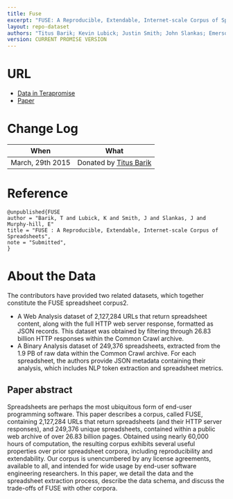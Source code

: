 ```yaml
---
title: Fuse
excerpt: "FUSE: A Reproducible, Extendable, Internet-scale Corpus of Spreadsheets"
layout: repo-dataset
authors: "Titus Barik; Kevin Lubick; Justin Smith; John Slankas; Emerson Murphy-Hill"
version: CURRENT PROMISE VERSION
---
```


# URL

* [Data in Terapromise](https://terapromise.csc.ncsu.edu:8443/!/#repo/view/head/spreadsheet/FUSE)
* [Paper]()

# Change Log

When | What
---- | ----
March, 29th 2015 | Donated by [Titus Barik](/repo/people)

# Reference

```
@unpublished{FUSE
author = "Barik, T and Lubick, K and Smith, J and Slankas, J and Murphy-hill, E"
title = "FUSE : A Reproducible, Extendable, Internet-scale Corpus of Spreadsheets",
note = "Submitted",
}
```

# About the Data

The contributors have provided two related datasets, which together constitute the FUSE spreadsheet corpus2.

  + A Web Analysis dataset of 2,127,284 URLs that return spreadsheet content, along with the full HTTP web server response, formatted as JSON records. This dataset was obtained by filtering through 26.83 billion HTTP responses within the Common Crawl archive.
  + A Binary Analysis dataset of 249,376 spreadsheets, extracted from the 1.9 PB of raw data within the Common Crawl archive. For each spreadsheet, the authors provide JSON metadata containing their analysis, which includes NLP token extraction and spreadsheet metrics.

## Paper abstract

Spreadsheets are perhaps the most ubiquitous form of end-user programming software. This paper describes a corpus, called FUSE, containing 2,127,284 URLs that return spreadsheets (and their HTTP server responses), and 249,376 unique spreadsheets, contained within a public web archive of over 26.83 billion pages. Obtained using nearly 60,000 hours of computation, the resulting corpus exhibits several useful properties over prior spreadsheet corpora, including reproducibility and extendability. Our corpus is unencumbered by any license agreements, available to all, and intended for wide usage by end-user software engineering researchers. In this paper, we detail the data and the spreadsheet extraction process, describe the data schema, and discuss the trade-offs of FUSE with other corpora.
